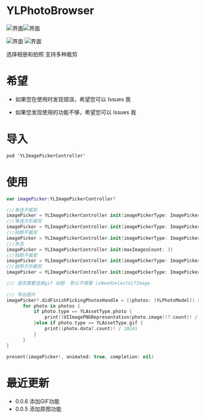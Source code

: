 # YLPhotoBrowser  

![界面](http://upload-images.jianshu.io/upload_images/6327326-c5cc489fdfbdd848.png?imageMogr2/auto-orient/strip%7CimageView2/2/w/300)![界面](http://upload-images.jianshu.io/upload_images/6327326-725134e53c71022f.png?imageMogr2/auto-orient/strip%7CimageView2/2/w/300)



![界面](http://upload-images.jianshu.io/upload_images/6327326-e492d9b9a71d4c49.png?imageMogr2/auto-orient/strip%7CimageView2/2/w/300) ![界面](http://upload-images.jianshu.io/upload_images/6327326-6e70030c31ae0264.png?imageMogr2/auto-orient/strip%7CimageView2/2/w/300)



 选择相册和拍照 支持多种裁剪
​    

# 希望
* 如果您在使用时发现错误，希望您可以 Issues 我


* 如果您发现使用的功能不够，希望您可以 Issues 我

# 导入

```swift
pod 'YLImagePickerController'
```

# 使用 

```swift
var imagePicker:YLImagePickerController?

///单选不裁剪
imagePicker = YLImagePickerController.init(imagePickerType: ImagePickerType.album, cropType: CropType.none) 
///单选方形裁剪
imagePicker = YLImagePickerController.init(imagePickerType: ImagePickerType.album, cropType: CropType.square)
///拍照不裁剪
imagePicker = YLImagePickerController.init(imagePickerType: ImagePickerType.album, cropType: CropType.circular)
///多选
imagePicker = YLImagePickerController.init(maxImagesCount: 3)
///拍照不裁剪
imagePicker = YLImagePickerController.init(imagePickerType: ImagePickerType.camera, cropType: CropType.none)
///拍照方形裁剪
imagePicker = YLImagePickerController.init(imagePickerType: ImagePickerType.camera, cropType: CropType.square)

/// 是否需要选择gif 动图  默认不需要 isNeedSelectGifImage
   
/// 导出图片
imagePicker?.didFinishPickingPhotosHandle = {(photos: [YLPhotoModel]) in
      for photo in photos {
          if photo.type == YLAssetType.photo {
              print((UIImagePNGRepresentation(photo.image!)?.count)! / 1024)
          }else if photo.type == YLAssetType.gif {
              print((photo.data?.count)! / 1024)
          }
      }
}
        
present(imagePicker!, animated: true, completion: nil)
```

# 最近更新 

- 0.0.6	添加GIF功能
- 0.0.5	添加原图功能 

